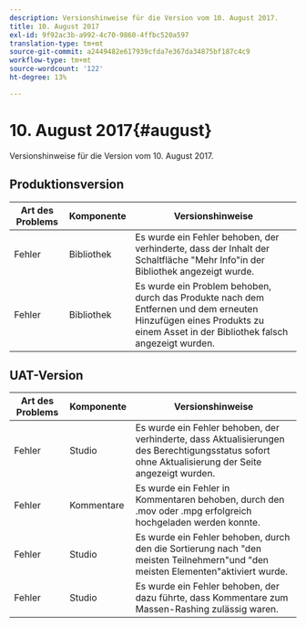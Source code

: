 ```yaml
---
description: Versionshinweise für die Version vom 10. August 2017.
title: 10. August 2017
exl-id: 9f92ac3b-a992-4c70-9860-4ffbc520a597
translation-type: tm+mt
source-git-commit: a2449482e617939cfda7e367da34875bf187c4c9
workflow-type: tm+mt
source-wordcount: '122'
ht-degree: 13%

---
```


# 10. August 2017{#august}

Versionshinweise für die Version vom 10. August 2017.

## Produktionsversion

| **Art des Problems** | **Komponente** | **Versionshinweise** |
|---|---|---|
| Fehler | Bibliothek | Es wurde ein Fehler behoben, der verhinderte, dass der Inhalt der Schaltfläche &quot;Mehr Info&quot;in der Bibliothek angezeigt wurde. |
| Fehler | Bibliothek | Es wurde ein Problem behoben, durch das Produkte nach dem Entfernen und dem erneuten Hinzufügen eines Produkts zu einem Asset in der Bibliothek falsch angezeigt wurden. |

## UAT-Version

| **Art des Problems** | **Komponente** | **Versionshinweise** |
|---|---|---|
| Fehler | Studio | Es wurde ein Fehler behoben, der verhinderte, dass Aktualisierungen des Berechtigungsstatus sofort ohne Aktualisierung der Seite angezeigt wurden. |
| Fehler | Kommentare | Es wurde ein Fehler in Kommentaren behoben, durch den .mov oder .mpg erfolgreich hochgeladen werden konnte. |
| Fehler | Studio | Es wurde ein Fehler behoben, durch den die Sortierung nach &quot;den meisten Teilnehmern&quot;und &quot;den meisten Elementen&quot;aktiviert wurde. |
| Fehler | Studio | Es wurde ein Fehler behoben, der dazu führte, dass Kommentare zum Massen-Rashing zulässig waren. |

